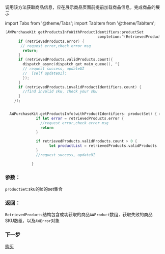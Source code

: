 
调用该方法获取商品信息，应在展示商品页面前提前加载商品信息，完成商品的展示


import Tabs from '@theme/Tabs';
import TabItem from '@theme/TabItem';

<Tabs>
  <TabItem value="Objective-C" label="Objective-C">

```Objective-C 
[AWPurchaseKit getProductsInfoWithProductIdentifiers:productSet 
                                          completion:^(RetrievedProducts * _Nonnull retrievedProducts) {
      if (retrievedProducts.error) {
       // request error,check error msg
        return;
      }
      if (retrievedProducts.validProducts.count){
        dispatch_async(dispatch_get_main_queue(), ^{
        // request success, updateUI
        //  [self updateUI];
        });
      }
      if (retrievedProducts.invalidProductIdentifiers.count) {
        //find invalid sku, check your sku
      }
    }];
```
  </TabItem>
  <TabItem value="Swift" label="Swift">

```Swift

  AWPurchaseKit.getProductsInfo(withProductIdentifiers: productSet) { retrievedProducts in
              if let error = retrievedProducts.error {
                //request error,check error msg
                return
              }
                
              if retrievedProducts.validProducts.count > 0 {
                    let productList = retrievedProducts.validProducts
              }
              //request success, updateUI

            }
```
  </TabItem>
</Tabs>

### 参数：
`productSet`:sku的id的set集合
### 返回：
`RetrievedProducts`结构包含成功获取的商品`AWProduct`数组，获取失败的商品SKU数组，以及`AWError`对象

### 下一步

[购买](/MakingPurchases/iOS.md)